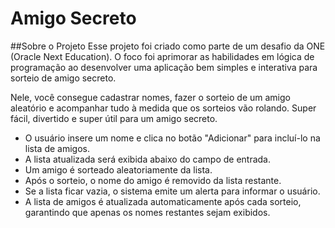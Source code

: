 # Amigo Secreto

##Sobre o Projeto
Esse projeto foi criado como parte de um desafio da ONE (Oracle Next Education). O foco foi aprimorar as habilidades em lógica de programação ao desenvolver uma aplicação bem simples e interativa para sorteio de amigo secreto.

Nele, você consegue cadastrar nomes, fazer o sorteio de um amigo aleatório e acompanhar tudo à medida que os sorteios vão rolando. Super fácil, divertido e super útil para um amigo secreto.

- O usuário insere um nome e clica no botão "Adicionar" para incluí-lo na lista de amigos.
- A lista atualizada será exibida abaixo do campo de entrada.
- Um amigo é sorteado aleatoriamente da lista.
- Após o sorteio, o nome do amigo é removido da lista restante.
- Se a lista ficar vazia, o sistema emite um alerta para informar o usuário.
- A lista de amigos é atualizada automaticamente após cada sorteio, garantindo que apenas os nomes restantes sejam exibidos.